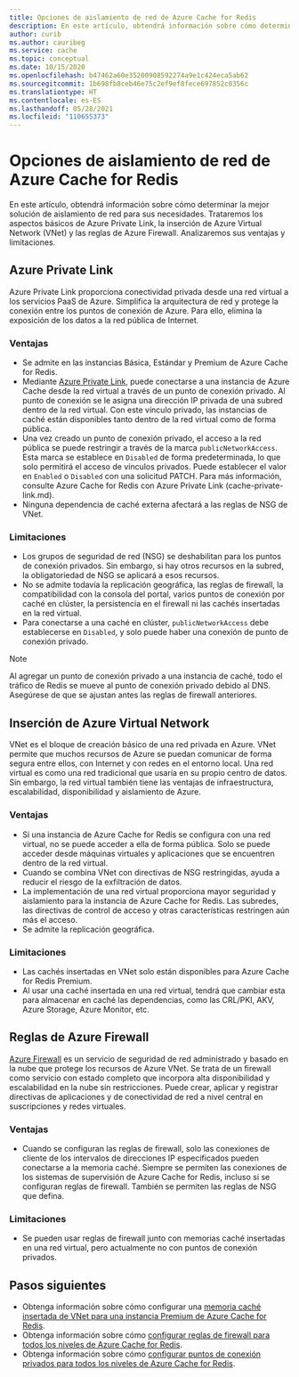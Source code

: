 ```yaml
---
title: Opciones de aislamiento de red de Azure Cache for Redis
description: En este artículo, obtendrá información sobre cómo determinar la mejor solución de aislamiento de red para sus necesidades. Analizaremos los aspectos básicos de Azure Private Link, la inserción de Azure Virtual Network (VNet) y las reglas de Azure Firewall con sus ventajas y limitaciones.
author: curib
ms.author: cauribeg
ms.service: cache
ms.topic: conceptual
ms.date: 10/15/2020
ms.openlocfilehash: b47462a60e35200908592274a9e1c424eca5ab62
ms.sourcegitcommit: 1b698fb8ceb46e75c2ef9ef8fece697852c0356c
ms.translationtype: HT
ms.contentlocale: es-ES
ms.lasthandoff: 05/28/2021
ms.locfileid: "110655373"
---
```

# <a name="azure-cache-for-redis-network-isolation-options"></a>Opciones de aislamiento de red de Azure Cache for Redis

En este artículo, obtendrá información sobre cómo determinar la mejor solución de aislamiento de red para sus necesidades. Trataremos los aspectos básicos de Azure Private Link, la inserción de Azure Virtual Network (VNet) y las reglas de Azure Firewall. Analizaremos sus ventajas y limitaciones.  

## <a name="azure-private-link"></a>Azure Private Link

Azure Private Link proporciona conectividad privada desde una red virtual a los servicios PaaS de Azure. Simplifica la arquitectura de red y protege la conexión entre los puntos de conexión de Azure. Para ello, elimina la exposición de los datos a la red pública de Internet.

### <a name="advantages"></a>Ventajas

* Se admite en las instancias Básica, Estándar y Premium de Azure Cache for Redis.
* Mediante [Azure Private Link](../private-link/private-link-overview.md), puede conectarse a una instancia de Azure Cache desde la red virtual a través de un punto de conexión privado. Al punto de conexión se le asigna una dirección IP privada de una subred dentro de la red virtual. Con este vínculo privado, las instancias de caché están disponibles tanto dentro de la red virtual como de forma pública.  
* Una vez creado un punto de conexión privado, el acceso a la red pública se puede restringir a través de la marca `publicNetworkAccess`. Esta marca se establece en `Disabled` de forma predeterminada, lo que solo permitirá el acceso de vínculos privados. Puede establecer el valor en `Enabled` o `Disabled` con una solicitud PATCH. Para más información, consulte Azure Cache for Redis con Azure Private Link (cache-private-link.md).
* Ninguna dependencia de caché externa afectará a las reglas de NSG de VNet.

### <a name="limitations"></a>Limitaciones

* Los grupos de seguridad de red (NSG) se deshabilitan para los puntos de conexión privados. Sin embargo, si hay otros recursos en la subred, la obligatoriedad de NSG se aplicará a esos recursos.
* No se admite todavía la replicación geográfica, las reglas de firewall, la compatibilidad con la consola del portal, varios puntos de conexión por caché en clúster, la persistencia en el firewall ni las cachés insertadas en la red virtual.
* Para conectarse a una caché en clúster, `publicNetworkAccess` debe establecerse en `Disabled`, y solo puede haber una conexión de punto de conexión privado.

> [!NOTE]
> Al agregar un punto de conexión privado a una instancia de caché, todo el tráfico de Redis se mueve al punto de conexión privado debido al DNS.
> Asegúrese de que se ajustan antes las reglas de firewall anteriores.  

## <a name="azure-virtual-network-injection"></a>Inserción de Azure Virtual Network

VNet es el bloque de creación básico de una red privada en Azure. VNet permite que muchos recursos de Azure se puedan comunicar de forma segura entre ellos, con Internet y con redes en el entorno local. Una red virtual es como una red tradicional que usaría en su propio centro de datos. Sin embargo, la red virtual también tiene las ventajas de infraestructura, escalabilidad, disponibilidad y aislamiento de Azure.

### <a name="advantages"></a>Ventajas

* Si una instancia de Azure Cache for Redis se configura con una red virtual, no se puede acceder a ella de forma pública. Solo se puede acceder desde máquinas virtuales y aplicaciones que se encuentren dentro de la red virtual.  
* Cuando se combina VNet con directivas de NSG restringidas, ayuda a reducir el riesgo de la exfiltración de datos.
* La implementación de una red virtual proporciona mayor seguridad y aislamiento para la instancia de Azure Cache for Redis. Las subredes, las directivas de control de acceso y otras características restringen aún más el acceso.
* Se admite la replicación geográfica.

### <a name="limitations"></a>Limitaciones

* Las cachés insertadas en VNet solo están disponibles para Azure Cache for Redis Premium.
* Al usar una caché insertada en una red virtual, tendrá que cambiar esta para almacenar en caché las dependencias, como las CRL/PKI, AKV, Azure Storage, Azure Monitor, etc.  

## <a name="azure-firewall-rules"></a>Reglas de Azure Firewall

[Azure Firewall](../firewall/overview.md) es un servicio de seguridad de red administrado y basado en la nube que protege los recursos de Azure VNet. Se trata de un firewall como servicio con estado completo que incorpora alta disponibilidad y escalabilidad en la nube sin restricciones. Puede crear, aplicar y registrar directivas de aplicaciones y de conectividad de red a nivel central en suscripciones y redes virtuales.  

### <a name="advantages"></a>Ventajas

* Cuando se configuran las reglas de firewall, solo las conexiones de cliente de los intervalos de direcciones IP especificados pueden conectarse a la memoria caché. Siempre se permiten las conexiones de los sistemas de supervisión de Azure Cache for Redis, incluso si se configuran reglas de firewall. También se permiten las reglas de NSG que defina.  

### <a name="limitations"></a>Limitaciones

* Se pueden usar reglas de firewall junto con memorias caché insertadas en una red virtual, pero actualmente no con puntos de conexión privados.

## <a name="next-steps"></a>Pasos siguientes

* Obtenga información sobre cómo configurar una [memoria caché insertada de VNet para una instancia Premium de Azure Cache for Redis](cache-how-to-premium-vnet.md).
* Obtenga información sobre cómo [configurar reglas de firewall para todos los niveles de Azure Cache for Redis](cache-configure.md#firewall).
* Obtenga información sobre cómo [configurar puntos de conexión privados para todos los niveles de Azure Cache for Redis](cache-private-link.md).
